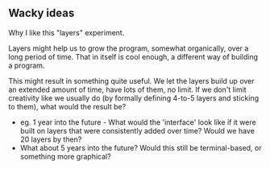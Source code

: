 ## Wacky ideas

Why I like this "layers" experiment.

Layers might help us to grow the program, somewhat organically, over a long period of time. That in itself is cool enough, a different way of building a program.

This might result in something quite useful. We let the layers build up over an extended amount of time, have lots of them, no limit. 
If we don't limit creativity like we usually do (by formally defining 4-to-5 layers and sticking to them), what would the result be?
- eg. 1 year into the future - What would the 'interface' look like if it were built on layers that were consistently added over time? Would we have 20 layers by then? 
- What about 5 years into the future? Would this still be terminal-based, or something more graphical?

